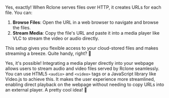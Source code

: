 Yes, exactly! When Rclone serves files over HTTP, it creates URLs for each file. You can:

1. **Browse Files**: Open the URL in a web browser to navigate and browse the files.
2. **Stream Media**: Copy the file's URL and paste it into a media player like VLC to stream the video or audio directly.

This setup gives you flexible access to your cloud-stored files and makes streaming a breeze. Quite handy, right? 🚀


Yes, it's possible! Integrating a media player directly into your webpage allows users to stream audio and video files served by Rclone seamlessly. You can use HTML5 `<audio>` and `<video>` tags or a JavaScript library like Video.js to achieve this. It makes the user experience more streamlined, enabling direct playback on the webpage without needing to copy URLs into an external player. A pretty cool idea! 🚀
